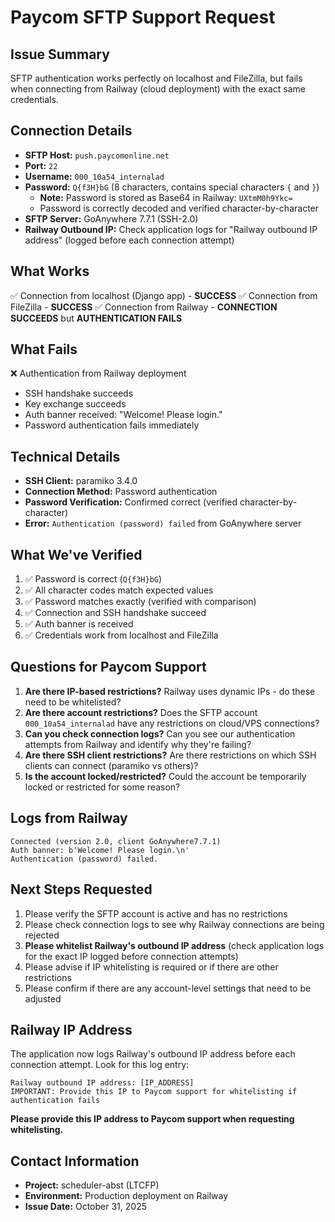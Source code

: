 # Paycom SFTP Support Request

## Issue Summary
SFTP authentication works perfectly on localhost and FileZilla, but fails when connecting from Railway (cloud deployment) with the exact same credentials.

## Connection Details
- **SFTP Host:** `push.paycomonline.net`
- **Port:** `22`
- **Username:** `000_10a54_internalad`
- **Password:** `Q{f3H}bG` (8 characters, contains special characters `{` and `}`)
  - **Note:** Password is stored as Base64 in Railway: `UXtmM0h9Ykc=`
  - Password is correctly decoded and verified character-by-character
- **SFTP Server:** GoAnywhere 7.7.1 (SSH-2.0)
- **Railway Outbound IP:** Check application logs for "Railway outbound IP address" (logged before each connection attempt)

## What Works
✅ Connection from localhost (Django app) - **SUCCESS**
✅ Connection from FileZilla - **SUCCESS**
✅ Connection from Railway - **CONNECTION SUCCEEDS** but **AUTHENTICATION FAILS**

## What Fails
❌ Authentication from Railway deployment
- SSH handshake succeeds
- Key exchange succeeds  
- Auth banner received: "Welcome! Please login."
- Password authentication fails immediately

## Technical Details
- **SSH Client:** paramiko 3.4.0
- **Connection Method:** Password authentication
- **Password Verification:** Confirmed correct (verified character-by-character)
- **Error:** `Authentication (password) failed` from GoAnywhere server

## What We've Verified
1. ✅ Password is correct (`Q{f3H}bG`)
2. ✅ All character codes match expected values
3. ✅ Password matches exactly (verified with comparison)
4. ✅ Connection and SSH handshake succeed
5. ✅ Auth banner is received
6. ✅ Credentials work from localhost and FileZilla

## Questions for Paycom Support
1. **Are there IP-based restrictions?** Railway uses dynamic IPs - do these need to be whitelisted?
2. **Are there account restrictions?** Does the SFTP account `000_10a54_internalad` have any restrictions on cloud/VPS connections?
3. **Can you check connection logs?** Can you see our authentication attempts from Railway and identify why they're failing?
4. **Are there SSH client restrictions?** Are there restrictions on which SSH clients can connect (paramiko vs others)?
5. **Is the account locked/restricted?** Could the account be temporarily locked or restricted for some reason?

## Logs from Railway
```
Connected (version 2.0, client GoAnywhere7.7.1)
Auth banner: b'Welcome! Please login.\n'
Authentication (password) failed.
```

## Next Steps Requested
1. Please verify the SFTP account is active and has no restrictions
2. Please check connection logs to see why Railway connections are being rejected
3. **Please whitelist Railway's outbound IP address** (check application logs for the exact IP logged before connection attempts)
4. Please advise if IP whitelisting is required or if there are other restrictions
5. Please confirm if there are any account-level settings that need to be adjusted

## Railway IP Address
The application now logs Railway's outbound IP address before each connection attempt. Look for this log entry:
```
Railway outbound IP address: [IP_ADDRESS]
IMPORTANT: Provide this IP to Paycom support for whitelisting if authentication fails
```

**Please provide this IP address to Paycom support when requesting whitelisting.**

## Contact Information
- **Project:** scheduler-abst (LTCFP)
- **Environment:** Production deployment on Railway
- **Issue Date:** October 31, 2025

